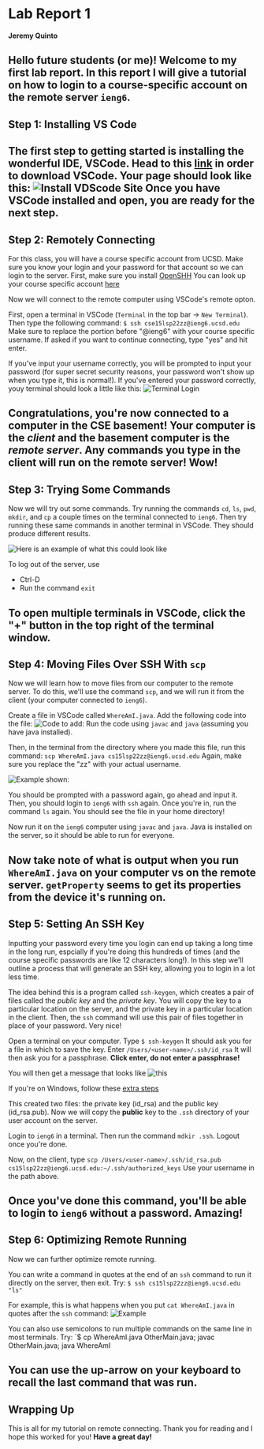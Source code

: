 # Lab Report 1
**Jeremy Quinto**

Hello future students (or me)! Welcome to my first lab report. In this report I will give a tutorial on how to login to a course-specific account on the remote server `ieng6`.
---
## Step 1: Installing VS Code
The first step to getting started is installing the wonderful IDE, VSCode.
Head  to this [link](https://code.visualstudio.com/download) in order to download VSCode. Your page should look like this:
![Install VDScode Site](installvscode.png)
Once you have VSCode installed and open, you are ready for the next step.
---
## Step 2: Remotely Connecting
For this class, you will have a course specific account from UCSD. Make sure you know your login and your password for that account so we can login to the server.
First, make sure you install [OpenSHH](https://docs.microsoft.com/en-us/windows-server/administration/openssh/openssh_install_firstuse)
You can look up your course specific account [here](https://sdacs.ucsd.edu/~icc/index.php)

Now we will connect to the remote computer using VSCode's remote opton.

First, open a terminal in VSCode (`Terminal` in the top bar -> `New Terminal`). Then type the following command:
`$ ssh cse15lsp22zz@ieng6.ucsd.edu`
Make sure to replace the portion before "@ieng6" with your course specific username.
If asked if you want to continue connecting, type "yes" and hit enter.

If you've input your username correctly, you will be prompted to input your password (for super secret security reasons, your password won't show up when you type it, this is normal!). If you've entered your password correctly, youy terminal should look a little like this:
![Terminal Login](loginscreenshot.png)

Congratulations, you're now connected to a computer in the CSE basement! Your computer is the *client* and the basement computer is the *remote server*. Any commands you type in the client will run on the remote server! Wow!
---
## Step 3: Trying Some Commands
Now we will try out some commands. Try running the commands `cd`, `ls`, `pwd`, `mkdir`, and `cp` a couple times on the terminal connected to `ieng6`. Then try running these same commands in another terminal in VSCode. They should produce different results. 

![Here is an example of what this could look like](commands.png)

To log out of the server, use
* Ctrl-D
* Run the command `exit`

To open multiple terminals in VSCode, click the "+" button in the top right of the terminal window. 
---
## Step 4: Moving Files Over SSH With `scp`
Now we will learn how to move files from our computer to the remote server. To do this, we'll use the command `scp`, and we will run it from the client (your computer connected to `ieng6`).

Create a file in VSCode called `WhereAmI.java`. Add the following code into the file:
![Code to add:](whereami.png)
Run the code using `javac` and `java` (assuming you have java installed).

Then, in the terminal from the directory where you made this file, run this command:
`scp WhereAmI.java cs15lsp22zz@ieng6.ucsd.edu`
Again, make sure you replace the "zz" with your actual username. 

![Example shown:](scp.png)

You should be prompted with a password again, go ahead and input it.
Then, you should login to `ieng6` with `ssh` again. Once you're in, run the command `ls` again. You should see the file in your home directory!

Now run it on the `ieng6` computer using `javac` and `java`. Java is installed on the server, so it should be able to run for everyone.

Now take note of what is output when you run `WhereAmI.java` on your computer vs on the remote server. `getProperty` seems to get its properties from the device it's running on.
---
## Step 5: Setting An SSH Key
Inputting your password every time you login can end up taking a long time in the long run, espcially if you're doing this hundreds of times (and the course specific passwords are like 12 characters long!). In this step we'll outline a process that will generate an SSH key, allowing you to login in a lot less time.

The idea behind this is a program called `ssh-keygen`, which creates a pair of files called the *public key* and the *private key*. You will copy the key to a particular location on the server, and the private key in a particular location in the client. Then, the `ssh` command will use this pair of files together in place of your password. Very nice!

Open a terminal on your computer. Type `$ ssh-keygen`
It should ask you for a file in which to save the key. Enter
`/Users/<user-name>/.ssh/id_rsa`
It will then ask you for a passphrase. **Click enter, do not enter a passphrase!**

You will then get a message that looks like
![this](keygen.png)

If you're on Windows, follow these [extra steps](https://docs.microsoft.com/en-us/windows-server/administration/openssh/openssh_keymanagement#user-key-generation)

This created two files: the private key (id_rsa) and the public key (id_rsa.pub). Now we will copy the **public** key to the `.ssh` directory of your user account on the server. 

Login to `ieng6` in a terminal. Then run the command `mdkir .ssh`. Logout once you're done.

Now, on the client, type
`scp /Users/<user-name>/.ssh/id_rsa.pub cs15lsp22zz@ieng6.ucsd.edu:~/.ssh/authorized_keys`
Use your username in the path above.

Once you've done this command, you'll be able to login to `ieng6` without a password. Amazing!
---
## Step 6: Optimizing Remote Running
Now we can further optimize remote running. 

You can write a command in quotes at the end of an `ssh` command to run it directly on the server, then exit. Try:
`$ ssh cs15lsp22zz@ieng6.ucsd.edu "ls"`

For example, this is what happens when you put `cat WhereAmI.java` in quotes after the `ssh` command:
![Example](catjava.png)

You can also use semicolons to run multiple commands on the same line in most terminals. Try:
`$ cp WhereAmI.java OtherMain.java; javac OtherMain.java; java WhereAmI

You can use the up-arrow on your keyboard to recall the last command that was run.
---
## Wrapping Up
This is all for my tutorial on remote connecting. Thank you for reading and I hope this worked for you! **Have a great day!**